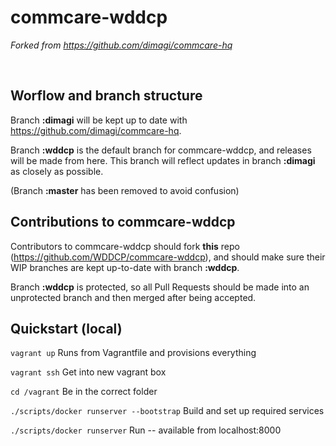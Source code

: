 # commcare-wddcp
*Forked from https://github.com/dimagi/commcare-hq* 
 
<br> 

## Worflow and branch structure
Branch **:dimagi** will be kept up to date with https://github.com/dimagi/commcare-hq.

Branch **:wddcp** is the default branch for commcare-wddcp, and releases will be made from here. This branch will reflect updates in branch **:dimagi** as closely as possible.

(Branch **:master** has been removed to avoid confusion)

## Contributions to commcare-wddcp
Contributors to commcare-wddcp should fork **this** repo (https://github.com/WDDCP/commcare-wddcp), and should make sure their WIP branches are kept up-to-date with branch **:wddcp**.

Branch **:wddcp** is protected, so all Pull Requests should be made into an unprotected branch and then merged after being accepted.

## Quickstart (local)
`vagrant up` Runs from Vagrantfile and provisions everything

`vagrant ssh` Get into new vagrant box 

`cd /vagrant` Be in the correct folder 

`./scripts/docker runserver --bootstrap` Build and set up required services 

`./scripts/docker runserver` Run -- available from localhost:8000 
